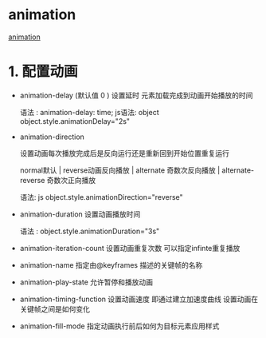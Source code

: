 # animation
[animation](https://developer.mozilla.org/zh-CN/docs/Web/CSS/CSS_Animations/Using_CSS_animations)

# 1. 配置动画 
- animation-delay (默认值 0 )
    设置延时 元素加载完成到动画开始播放的时间
  
    语法 :  animation-delay: time;
    js语法: object	object.style.animationDelay="2s"


- animation-direction   

    设置动画每次播放完成后是反向运行还是重新回到开始位置重复运行 
     
     normal默认 |  reverse动画反向播放  | alternate 奇数次反向播放  | alternate-reverse 奇数次正向播放

     语法: js	object.style.animationDirection="reverse" 

- animation-duration
    设置动画播放时间

    语法 :	object.style.animationDuration="3s"

- animation-iteration-count
    设置动画重复次数 可以指定infinte重复播放 

- animation-name 
    指定由@keyframes 描述的关键帧的名称

- animation-play-state
    允许暂停和播放动画

- animation-timing-function 
    设置动画速度 即通过建立加速度曲线 设置动画在关键帧之间是如何变化

- animation-fill-mode
    指定动画执行前后如何为目标元素应用样式
  